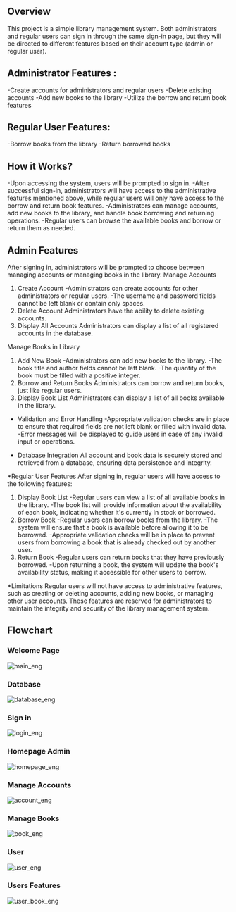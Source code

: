 ## Overview
This project is a simple library management system. Both administrators and regular users can sign in through the same sign-in page, but they will be directed to different features based on their account type (admin or regular user).

## Administrator Features :
-Create accounts for administrators and regular users
-Delete existing accounts
-Add new books to the library
-Utilize the borrow and return book features

## Regular User Features:
-Borrow books from the library
-Return borrowed books

## How it Works?
-Upon accessing the system, users will be prompted to sign in.
-After successful sign-in, administrators will have access to the administrative features mentioned above, while regular users will only have access to the borrow and return book features.
-Administrators can manage accounts, add new books to the library, and handle book borrowing and returning operations.
-Regular users can browse the available books and borrow or return them as needed.

## Admin Features
After signing in, administrators will be prompted to choose between managing accounts or managing books in the library.
Manage Accounts
1. Create Account
-Administrators can create accounts for other administrators or regular users.
-The username and password fields cannot be left blank or contain only spaces.
2. Delete Account
Administrators have the ability to delete existing accounts.
3. Display All Accounts
Administrators can display a list of all registered accounts in the database.

Manage Books in Library
1. Add New Book
-Administrators can add new books to the library.
-The book title and author fields cannot be left blank.
-The quantity of the book must be filled with a positive integer.
2. Borrow and Return Books
Administrators can borrow and return books, just like regular users.
3. Display Book List
Administrators can display a list of all books available in the library.

* Validation and Error Handling
-Appropriate validation checks are in place to ensure that required fields are not left blank or filled with invalid data.
-Error messages will be displayed to guide users in case of any invalid input or operations.

* Database Integration
All account and book data is securely stored and retrieved from a database, ensuring data persistence and integrity.


*Regular User Features
After signing in, regular users will have access to the following features:

1. Display Book List
-Regular users can view a list of all available books in the library.
-The book list will provide information about the availability of each book, indicating whether it's currently in stock or borrowed.
2. Borrow Book
-Regular users can borrow books from the library.
-The system will ensure that a book is available before allowing it to be borrowed.
-Appropriate validation checks will be in place to prevent users from borrowing a book that is already checked out by another user.
3. Return Book
-Regular users can return books that they have previously borrowed.
-Upon returning a book, the system will update the book's availability status, making it accessible for other users to borrow.

*Limitations
Regular users will not have access to administrative features, such as creating or deleting accounts, adding new books, or managing other user accounts. These features are reserved for administrators to maintain the integrity and security of the library management system.

## Flowchart

### Welcome Page
![main_eng](https://github.com/klmnsrffn/simple_library_system/assets/165617982/aa9effec-d927-45d6-ab3b-365270e60091)


### Database
![database_eng](https://github.com/klmnsrffn/simple_library_system/assets/165617982/8d57d2c3-3f2b-4041-9d2e-e8a6fa6d5566)


### Sign in
![login_eng](https://github.com/klmnsrffn/simple_library_system/assets/165617982/4316c991-e66b-4764-bd32-69b99342207d)


### Homepage Admin
![homepage_eng](https://github.com/klmnsrffn/simple_library_system/assets/165617982/98e820c1-1bb2-4896-9c90-94a8d5a9f61f)


### Manage Accounts
![account_eng](https://github.com/klmnsrffn/simple_library_system/assets/165617982/1773722f-4839-4e40-9bcb-0e0c045c5498)


### Manage Books
![book_eng](https://github.com/klmnsrffn/simple_library_system/assets/165617982/944391b3-43c0-4647-95f8-8d1c7ad5497e)


### User
![user_eng](https://github.com/klmnsrffn/simple_library_system/assets/165617982/db156d94-5748-48ed-bb9f-19bfe490c3c2)

### Users Features
![user_book_eng](https://github.com/klmnsrffn/simple_library_system/assets/165617982/f838fea7-cbd6-480b-ad9c-a3824475a34b)
